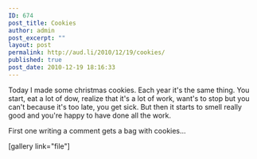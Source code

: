 ```yaml
---
ID: 674
post_title: Cookies
author: admin
post_excerpt: ""
layout: post
permalink: http://aud.li/2010/12/19/cookies/
published: true
post_date: 2010-12-19 18:16:33
---
```

Today I made some christmas cookies. Each year it's the same thing. You start, eat a lot of dow, realize that it's a lot of work, want's to stop but you can't because it's too late, you get sick. But then it starts to smell really good and you're happy to have done all the work.

First one writing a comment gets a bag with cookies...

[gallery link="file"]